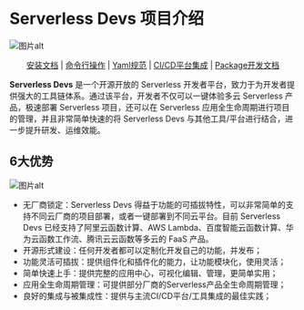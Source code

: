 # Serverless Devs 项目介绍

![图片alt](https://serverless-article-picture.oss-cn-hangzhou.aliyuncs.com/1635390357469_20211028030558116850.png)


<center>

[安装文档](./install.md) |  [命令行操作](./command/readme.md) | [Yaml规范](./yaml.md) | [CI/CD平台集成](./cicd.md) | [Package开发文档](./package_dev.md)

</center>



**Serverless Devs** 是一个开源开放的 Serverless 开发者平台，致力于为开发者提供强大的工具链体系。通过该平台，开发者不仅可以一键体验多云 Serverless 产品，极速部署 Serverless 项目，还可以在 Serverless 应用全生命周期进行项目的管理，并且非常简单快速的将 Serverless Devs 与其他工具/平台进行结合，进一步提升研发、运维效能。


## 6大优势

![图片alt](https://serverless-article-picture.oss-cn-hangzhou.aliyuncs.com/1635319587379_20211027072627561648.png)

- 无厂商锁定：Serverless Devs 得益于功能的可插拔特性，可以非常简单的支持不同云厂商的项目部署，或者一键部署到不同云平台。目前 Serverless Devs 已经支持了阿里云函数计算、AWS Lambda、百度智能云函数计算、华为云函数工作流、腾讯云云函数等多云的 FaaS 产品。
- 开源形式建设：任何开发者都可以定制化开发自己的功能，并发布；
- 功能灵活可插拔：提供组件化和插件化的能力，让功能模块化，使用灵活；
- 简单快速上手：提供完整的应用中心，可视化编辑、管理，更简单实用；
- 应用全生命周期管理：可提供部分厂商的Serverless产品全生命周期管理；
- 良好的集成与被集成性：提供与主流CI/CD平台/工具集成的最佳实践；
